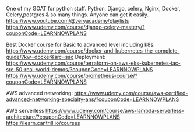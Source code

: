 One of my GOAT for python stuff.
Python, Django, celery, Nginx, Docker, Celery,postgres & so many things. Anyone can get it easily.
https://www.youtube.com/@veryacademy/playlists
https://www.udemy.com/course/django-celery-mastery/?couponCode=LEARNNOWPLANS

Best Docker course for Basic to advanced level including k8s: 
https://www.udemy.com/course/docker-and-kubernetes-the-complete-guide/?kw=docker&src=sac
Deployment: 
https://www.udemy.com/course/terraform-on-aws-eks-kubernetes-iac-sre-50-real-world-demos/?couponCode=LEARNNOWPLANS
https://www.udemy.com/course/prometheus-course/?couponCode=LEARNNOWPLANS



AWS advanced networking: 
https://www.udemy.com/course/aws-certified-advanced-networking-specialty-ans/?couponCode=LEARNNOWPLANS

AWS serverless https://www.udemy.com/course/aws-lambda-serverless-architecture/?couponCode=LEARNNOWPLANS
https://learn.cantrill.io/courses